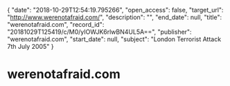 {
  "date": "2018-10-29T12:54:19.795266", 
  "open_access": false, 
  "target_url": "http://www.werenotafraid.com/", 
  "description": "", 
  "end_date": null, 
  "title": "werenotafraid.com", 
  "record_id": "20181029T125419/c/M0/yIOWJK6rlwBN4UL5A==", 
  "publisher": "werenotafraid.com", 
  "start_date": null, 
  "subject": "London Terrorist Attack 7th July 2005"
}

# werenotafraid.com

